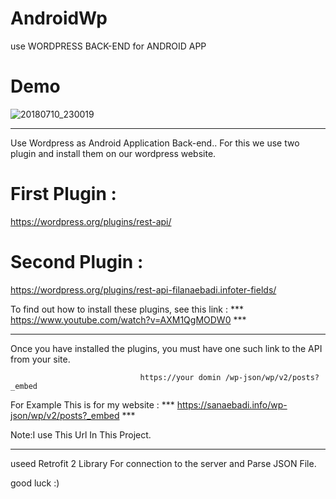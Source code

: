 # AndroidWp
use WORDPRESS BACK-END for ANDROID APP


# Demo


![20180710_230019](https://user-images.githubusercontent.com/26750131/42530016-0c11233a-844e-11e8-9be1-1e5504aae172.gif)



---

Use Wordpress as Android Application Back-end..
For this we use two plugin and install them on our wordpress website.

# First Plugin : 

https://wordpress.org/plugins/rest-api/

# Second Plugin :

https://wordpress.org/plugins/rest-api-filanaebadi.infoter-fields/

To find out how to install these plugins, see this link : *** https://www.youtube.com/watch?v=AXM1QgMODW0 ***

---

Once you have installed the plugins, you must have one such link to the API from your site.

                                 https://your domin /wp-json/wp/v2/posts?_embed
                                 
For Example This is for my website : *** https://sanaebadi.info/wp-json/wp/v2/posts?_embed ***

Note:I use This Url In This Project.

---
useed Retrofit 2 Library For connection to the server and Parse JSON File.

good luck :)
